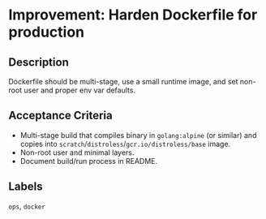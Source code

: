 # Improvement: Harden Dockerfile for production

## Description
Dockerfile should be multi-stage, use a small runtime image, and set non-root user and proper env var defaults.

## Acceptance Criteria
- Multi-stage build that compiles binary in `golang:alpine` (or similar) and copies into `scratch`/`distroless`/`gcr.io/distroless/base` image.
- Non-root user and minimal layers.
- Document build/run process in README.

## Labels
`ops`, `docker`
